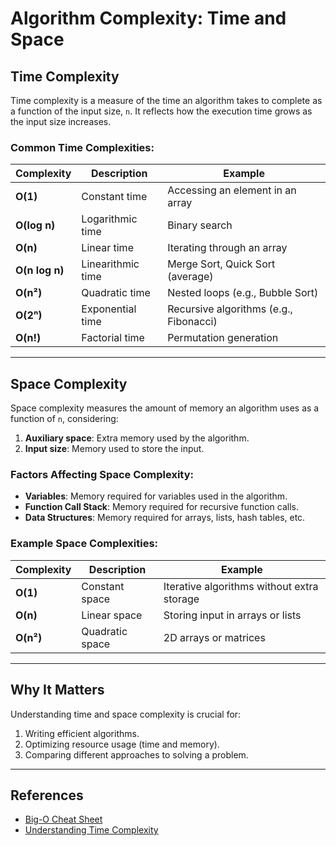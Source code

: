 # Algorithm Complexity: Time and Space

## Time Complexity
Time complexity is a measure of the time an algorithm takes to complete as a function of the input size, `n`. It reflects how the execution time grows as the input size increases.

### Common Time Complexities:
| Complexity     | Description                           | Example                              |
|----------------|---------------------------------------|--------------------------------------|
| **O(1)**       | Constant time                         | Accessing an element in an array    |
| **O(log n)**   | Logarithmic time                      | Binary search                       |
| **O(n)**       | Linear time                           | Iterating through an array          |
| **O(n log n)** | Linearithmic time                     | Merge Sort, Quick Sort (average)    |
| **O(n²)**      | Quadratic time                        | Nested loops (e.g., Bubble Sort)    |
| **O(2ⁿ)**      | Exponential time                      | Recursive algorithms (e.g., Fibonacci) |
| **O(n!)**      | Factorial time                        | Permutation generation              |

---

## Space Complexity
Space complexity measures the amount of memory an algorithm uses as a function of `n`, considering:
1. **Auxiliary space**: Extra memory used by the algorithm.
2. **Input size**: Memory used to store the input.

### Factors Affecting Space Complexity:
- **Variables**: Memory required for variables used in the algorithm.
- **Function Call Stack**: Memory required for recursive function calls.
- **Data Structures**: Memory required for arrays, lists, hash tables, etc.

### Example Space Complexities:
| Complexity     | Description                           | Example                              |
|----------------|---------------------------------------|--------------------------------------|
| **O(1)**       | Constant space                        | Iterative algorithms without extra storage |
| **O(n)**       | Linear space                          | Storing input in arrays or lists    |
| **O(n²)**      | Quadratic space                       | 2D arrays or matrices               |

---

## Why It Matters
Understanding time and space complexity is crucial for:
1. Writing efficient algorithms.
2. Optimizing resource usage (time and memory).
3. Comparing different approaches to solving a problem.

--- 

## References
- [Big-O Cheat Sheet](https://www.bigocheatsheet.com/)
- [Understanding Time Complexity](https://www.geeksforgeeks.org/understanding-time-complexity-simple-examples/)
